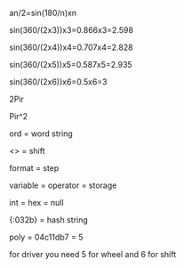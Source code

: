 an/2=sin(180/n)xn

sin(360/(2x3))x3=0.866x3=2.598

sin(360/(2x4))x4=0.707x4=2.828

sin(360/(2x5))x5=0.587x5=2.935

sin(360/(2x6))x6=0.5x6=3

2Pir

Pir^2

ord = word string

<> = shift

format = step

variable = operator = storage

int = hex = null

{:032b} = hash string

poly = 04c11db7 = 5

for driver you need 5 for wheel and 6 for shift
